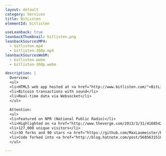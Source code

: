 ```yaml
---
layout: default
category: Services
title: BitListen
elementId: bitlisten

useLeanback: true
leanbackThumbnail: bitlisten.png
leanbackSourcesMP4: 
  - bitlisten.mp4
  - bitlisten-360p.mp4
leanbackSourcesWebM: 
  - bitlisten.webm
  - bitlisten-360p.webm

description: |
  Overview:
  <ul>
  <li>HTML5 web app hosted at <a href="http://www.bitlisten.com/">BitListen.com</a></li>
  <li>Bitcoin transactions with sound</li>
  <li>Real-time data via Websocket</li>
  </ul>
  
  Attention:
  <ul>
  <li>Featured on NPR (National Public Radio)</li>
  <li>Highlighted on <a href="http://www.theverge.com/2013/3/31/4168542/listen-to-bitcoin-in-real-time">The Verge</a></li>
  <li>127,000 unique visitors</li>
  <li>30 forks and 90 stars <a href="https://github.com/MaxLaumeister/bitlisten">on GitHub</a></li>
  <li>Code forked into <a href="http://blog.hatnote.com/post/56856315107/listen-to-wikipedia">Listen to Wikipedia</a></li>
  </ul>

---
```

